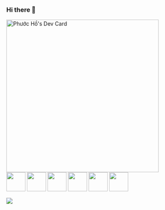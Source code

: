 ### Hi there 👋

<!--
**hophuoc1403/hophuoc1403** is a ✨ _special_ ✨ repository because its `README.md` (this file) appears on your GitHub profile.

Here are some ideas to get you started:

- 🔭 I’m currently working on ...
- 🌱 I’m currently learning ...
- 👯 I’m looking to collaborate on ...
- 🤔 I’m looking for help with ...
- 💬 Ask me about ...
- 📫 How to reach me: ...
- 😄 Pronouns: ...
- ⚡ Fun fact: ...
-->

<a href="https://app.daily.dev/PhuocHacker"><img src="https://api.daily.dev/devcards/9facc65c73ef4e17aee6b3497f98fa66.png?r=70v" width="400" alt="Phước Hồ's Dev Card"/></a>
<br>
<img style="width:50px;height:50px" src="https://simpleicons.org/icons/react.svg" />
<img style="width:50px;height:50px" src="[[https://simpleicons.org/icons/react.svg](https://simpleicons.org/icons/1001tracklists.svg)](https://simpleicons.org/icons/1001tracklists.svg)" />
<img style="width:50px;height:50px" src="https://simpleicons.org/icons/react.svg" />
<img style="width:50px;height:50px" src="https://simpleicons.org/icons/react.svg" />
<img style="width:50px;height:50px" src="https://simpleicons.org/icons/react.svg" />
<img style="width:50px;height:50px" src="https://simpleicons.org/icons/react.svg" />

<div>
<img src="https://media.giphy.com/media/VdlpflcGKRICnFSp2m/giphy.gif" />
</div>
